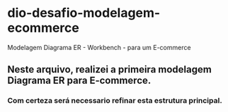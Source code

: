 # dio-desafio-modelagem-ecommerce
Modelagem Diagrama ER - Workbench - para um E-commerce
## Neste arquivo, realizei a primeira modelagem Diagrama ER para E-commerce.
### Com certeza será necessario refinar esta estrutura principal.
